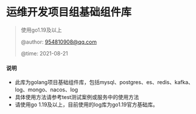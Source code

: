 # 运维开发项目组基础组件库
> 使用go1.19及以上
>
> @author: 954810908@qq.com
>
> @time: 2021-08-21

#### 说明
- 此库为golang项目基础组件库，包括mysql、postgres、es、redis、kafka、log、mongo、nacos、log
- 具体使用方法请参考test测试案例或服务中的使用方法
- 请使用go 1.19及以上，目前使用的log库为go1.19官方基础库。
